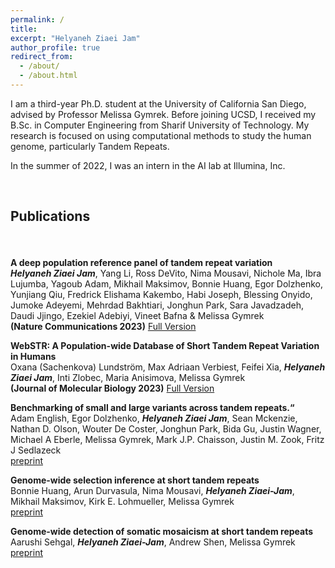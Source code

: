 ```yaml
---
permalink: /
title: 
excerpt: "Helyaneh Ziaei Jam"
author_profile: true
redirect_from: 
  - /about/
  - /about.html
---
```


I am a third-year Ph.D. student at the University of California San Diego, advised by Professor Melissa Gymrek. Before joining UCSD, I received my B.Sc. in Computer Engineering from Sharif University of Technology. My research is focused on using computational methods to study the human genome, particularly Tandem Repeats. 

In the summer of 2022, I was an intern in the AI lab at Illumina, Inc.

<br>

## Publications

<div style="line-height:150%;">
    <br>
</div>


 **A deep population reference panel of tandem repeat variation** \
 ***Helyaneh Ziaei Jam***, Yang Li, Ross DeVito, Nima Mousavi, Nichole Ma, Ibra Lujumba, Yagoub Adam, Mikhail Maksimov, Bonnie Huang, Egor Dolzhenko, Yunjiang Qiu, Fredrick Elishama Kakembo, Habi Joseph, Blessing Onyido, Jumoke Adeyemi, Mehrdad Bakhtiari, Jonghun Park, Sara Javadzadeh, Daudi Jjingo, Ezekiel Adebiyi, Vineet Bafna & Melissa Gymrek \
  **(Nature Communications 2023)** [Full Version](https://www.nature.com/articles/s41467-023-42278-3)

 **WebSTR: A Population-wide Database of Short Tandem Repeat Variation in Humans** \
Oxana (Sachenkova) Lundström, Max Adriaan Verbiest, Feifei Xia, ***Helyaneh Ziaei Jam***, Inti Zlobec, Maria Anisimova, Melissa Gymrek \
  **(Journal of Molecular Biology 2023)** [Full Version](https://www.sciencedirect.com/science/article/pii/S0022283623003716?via%3Dihub)

   **Benchmarking of small and large variants across tandem repeats.“** \
Adam English, Egor Dolzhenko, ***Helyaneh Ziaei Jam***, Sean Mckenzie, Nathan D. Olson, Wouter De Coster, Jonghun Park, Bida Gu, Justin Wagner, Michael A Eberle, Melissa Gymrek, Mark J.P. Chaisson, Justin M. Zook, Fritz J Sedlazeck \
 [preprint](https://www.biorxiv.org/content/10.1101/2023.10.29.564632v1)


   **Genome-wide selection inference at short tandem repeats** \
Bonnie Huang, Arun Durvasula, Nima Mousavi, ***Helyaneh Ziaei-Jam***, Mikhail Maksimov, Kirk E. Lohmueller, Melissa Gymrek \
[preprint](https://www.biorxiv.org/content/10.1101/2022.05.12.491726v1)

   **Genome-wide detection of somatic mosaicism at short tandem repeats** \
Aarushi Sehgal, ***Helyaneh Ziaei-Jam***, Andrew Shen, Melissa Gymrek \
 [preprint](https://www.biorxiv.org/content/10.1101/2023.11.22.568371v1)


 <br>



